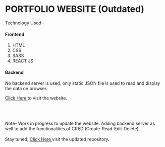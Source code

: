 # PORTFOLIO WEBSITE (Outdated)

Technology Used -

<h4> Frontend </h4>
<ol>
  <li>HTML</li>
  <li>CSS</li>
  <li>SASS</li>
  <li>REACT JS</li>
</ol>
<h4> Backend </h4>
<p> No backend server is used, only static JSON file is used to read and display the data on browser. </p>

<a href="https://aman02ak.github.io/amankr/" target = "_blank"> Click Here </a> to visit the website.

<br>
<br>
<br>
<footer> Note- Work in progress to update the website. Adding backend server as well to add the functionalities of CRED (Create-Read-Edit-Delete) </footer><br>
Stay tuned, <a href="https://img.freepik.com/free-vector/stay-tuned-coming-soon-modern-style-background-design_1017-27276.jpg?w=2000" target = "_blank"> Click Here </a> visit the updated repository.
